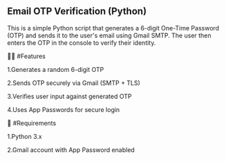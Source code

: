 ## Email OTP Verification (Python)

This is a simple Python script that generates a 6-digit One-Time Password (OTP) and sends it to the user's email using Gmail SMTP. The user then enters the OTP in the console to verify their identity.


 🍋‍🟩 #Features 

1.Generates a random 6-digit OTP

2.Sends OTP securely via Gmail (SMTP + TLS)

3.Verifies user input against generated OTP

4.Uses App Passwords for secure login

🍉 #Requirements

1.Python 3.x

2.Gmail account with App Password enabled

